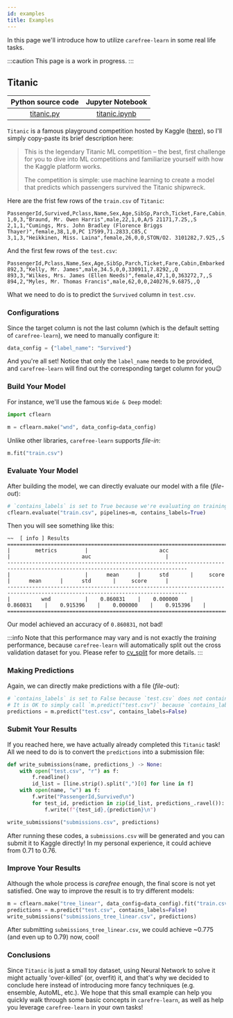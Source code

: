 ```yaml
---
id: examples
title: Examples
---
```


In this page we'll introduce how to utilize `carefree-learn` in some real life tasks.

:::caution
This page is a work in progress.
:::


## Titanic

| Python source code | Jupyter Notebook |
|:---:|:---:|
| [titanic.py](https://github.com/carefree0910/carefree-learn/blob/dev/examples/titanic/titanic.py) | [titanic.ipynb](https://github.com/carefree0910/carefree-learn/blob/dev/examples/titanic/titanic.ipynb) |

`Titanic` is a famous playground competition hosted by Kaggle ([here](https://www.kaggle.com/c/titanic)), so I'll simply copy-paste its brief description here:

> This is the legendary Titanic ML competition – the best, first challenge for you to dive into ML competitions and familiarize yourself with how the Kaggle platform works.
> 
> The competition is simple: use machine learning to create a model that predicts which passengers survived the Titanic shipwreck.

Here are the frist few rows of the `train.csv` of `Titanic`:

```csv
PassengerId,Survived,Pclass,Name,Sex,Age,SibSp,Parch,Ticket,Fare,Cabin,Embarked
1,0,3,"Braund, Mr. Owen Harris",male,22,1,0,A/5 21171,7.25,,S
2,1,1,"Cumings, Mrs. John Bradley (Florence Briggs Thayer)",female,38,1,0,PC 17599,71.2833,C85,C
3,1,3,"Heikkinen, Miss. Laina",female,26,0,0,STON/O2. 3101282,7.925,,S
```

And the first few rows of the `test.csv`:

```csv
PassengerId,Pclass,Name,Sex,Age,SibSp,Parch,Ticket,Fare,Cabin,Embarked
892,3,"Kelly, Mr. James",male,34.5,0,0,330911,7.8292,,Q
893,3,"Wilkes, Mrs. James (Ellen Needs)",female,47,1,0,363272,7,,S
894,2,"Myles, Mr. Thomas Francis",male,62,0,0,240276,9.6875,,Q
```

What we need to do is to predict the `Survived` column in `test.csv`.

### Configurations

Since the target column is not the last column (which is the default setting of `carefree-learn`), we need to manually configure it:

```python
data_config = {"label_name": "Survived"}
```

And you're all set! Notice that only the `label_name` needs to be provided, and `carefree-learn` will find out the corresponding target column for you😉

### Build Your Model

For instance, we'll use the famous `Wide & Deep` model:

```python
import cflearn

m = cflearn.make("wnd", data_config=data_config)
```

Unlike other libraries, `carefree-learn` supports *file-in*:

```python
m.fit("train.csv")
```

### Evaluate Your Model

After building the model, we can directly evaluate our model with a file (*file-out*):

```python
# `contains_labels` is set to True because we're evaluating on training set
cflearn.evaluate("train.csv", pipelines=m, contains_labels=True)
```

Then you will see something like this:

```text
~~  [ info ] Results
================================================================================================================================
|        metrics         |                       acc                        |                       auc                        |
--------------------------------------------------------------------------------------------------------------------------------
|                        |      mean      |      std       |     score      |      mean      |      std       |     score      |
--------------------------------------------------------------------------------------------------------------------------------
|          wnd           |    0.860831    |    0.000000    |    0.860831    |    0.915396    |    0.000000    |    0.915396    |
================================================================================================================================
```

Our model achieved an accuracy of `0.860831`, not bad!

:::info
Note that this performance may vary and is not exactly the *training* performance, because `carefree-learn` will automatically split out the cross validation dataset for you. Please refer to [cv_split](../getting-started/configurations#cv_split) for more details.
:::

### Making Predictions

Again, we can directly make predictions with a file (*file-out*):

```python
# `contains_labels` is set to False because `test.csv` does not contain labels
# It is OK to simply call `m.predict("test.csv")` because `contains_labels` is False by default
predictions = m.predict("test.csv", contains_labels=False)
```

### Submit Your Results

If you reached here, we have actually already completed this `Titanic` task! All we need to do is to convert the `predictions` into a submission file:

```python
def write_submissions(name, predictions_) -> None:
    with open("test.csv", "r") as f:
        f.readline()
        id_list = [line.strip().split(",")[0] for line in f]
    with open(name, "w") as f:
        f.write("PassengerId,Survived\n")
        for test_id, prediction in zip(id_list, predictions_.ravel()):
            f.write(f"{test_id},{prediction}\n")

write_submissions("submissions.csv", predictions)
```

After running these codes, a `submissions.csv` will be generated and you can submit it to Kaggle directly! In my personal experience, it could achieve from 0.71 to 0.76.

### Improve Your Results

Although the whole process is *carefree* enough, the final score is not yet satisfied. One way to improve the result is to try different models:

```python
m = cflearn.make("tree_linear", data_config=data_config).fit("train.csv")
predictions = m.predict("test.csv", contains_labels=False)
write_submissions("submissions_tree_linear.csv", predictions)
```

After submitting `submissions_tree_linear.csv`, we could achieve ~0.775 (and even up to 0.79) now, cool!

### Conclusions

Since `Titanic` is just a small toy dataset, using Neural Network to solve it might actually 'over-killed' (or, overfit) it, and that's why we decided to conclude here instead of introducing more fancy techniques (e.g. ensemble, AutoML, etc.). We hope that this small example can help you quickly walk through some basic concepts in `carefre-learn`, as well as help you leverage `carefree-learn` in your own tasks!
